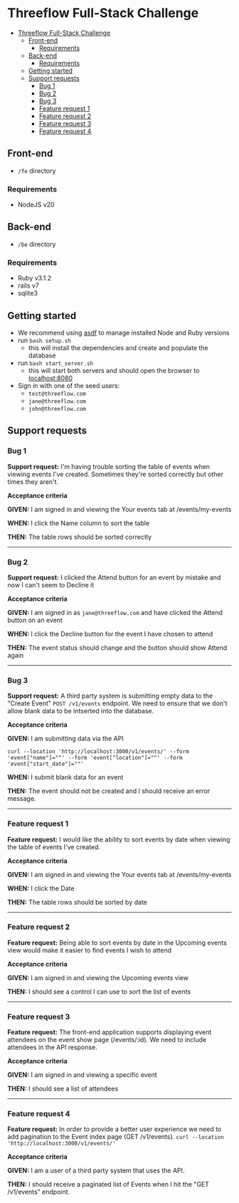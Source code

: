 # Threeflow Full-Stack Challenge

- [Threeflow Full-Stack Challenge](#threeflow-full-stack-challenge)
  - [Front-end](#front-end)
    - [Requirements](#requirements)
  - [Back-end](#back-end)
    - [Requirements](#requirements-1)
  - [Getting started](#getting-started)
  - [Support requests](#support-requests)
    - [Bug 1](#bug-1)
    - [Bug 2](#bug-2)
    - [Bug 3](#bug-3)
    - [Feature request 1](#feature-request-1)
    - [Feature request 2](#feature-request-2)
    - [Feature request 3](#feature-request-3)
    - [Feature request 4](#feature-request-4)

## Front-end
- `/fe` directory
### Requirements
- NodeJS v20

## Back-end
- `/be` directory
### Requirements
- Ruby v3.1.2
- rails v7
- sqlite3

## Getting started
- We recommend using [asdf](https://asdf-vm.com/) to manage installed Node and Ruby versions
- run `bash setup.sh`
  - this will install the dependencies and create and populate the database
- run `bash start_server.sh`
  - this will start both servers and should open the browser to [localhost:8080](http://localhost:8080)
- Sign in with one of the seed users:
  - `test@threeflow.com`
  - `jane@threeflow.com`
  - `john@threeflow.com`

## Support requests
### Bug 1
**Support request:**
I'm having trouble sorting the table of events when viewing events I've created. Sometimes they're sorted correctly but other times they aren't.

**Acceptance criteria**

**GIVEN:**
I am signed in and viewing the Your events tab at /events/my-events

**WHEN:**
I click the Name column to sort the table

**THEN:**
The table rows should be sorted correctly

---
### Bug 2
**Support request:**
I clicked the Attend button for an event by mistake and now I can't seem to Decline it

**Acceptance criteria**

**GIVEN:**
I am signed in as `jane@threeflow.com` and have clicked the Attend button on an event

**WHEN:**
I click the Decline button for the event I have chosen to attend

**THEN:**
The event status should change and the button should show Attend again

---
### Bug 3
**Support request:**
A third party system is submitting empty data to the "Create Event" `POST /v1/events` endpoint. We need to ensure that we don't allow blank data to be intserted into the database.

**Acceptance criteria**

**GIVEN:**
I am submitting data via the API
```
curl --location 'http://localhost:3000/v1/events/' --form 'event["name"]=""' --form 'event["location"]=""' --form 'event["start_date"]=""'
```

**WHEN:**
I submit blank data for an event

**THEN:**
The event should not be created and I should receive an error message.

---
### Feature request 1
**Feature request:**
I would like the ability to sort events by date when viewing the table of events I've created.

**Acceptance criteria**

**GIVEN:**
I am signed in and viewing the Your events tab at /events/my-events

**WHEN:**
I click the Date

**THEN:**
The table rows should be sorted by date

---
### Feature request 2
**Feature request:**
Being able to sort events by date in the Upcoming events view would make it easier to find events I wish to attend

**Acceptance criteria**

**GIVEN:**
I am signed in and viewing the Upcoming events view

**THEN:**
I should see a control I can use to sort the list of events

---
### Feature request 3
**Feature request:**
The front-end application supports displaying event attendees on the event show page (/events/:id). We need to include attendees in the API response.

**Acceptance criteria**

**GIVEN:**
I am signed in and viewing a specific event

**THEN:**
I should see a list of attendees

---
### Feature request 4
**Feature request:**
In order to provide a better user experience we need to add pagination to the Event index page (GET /v1/events).
`curl --location 'http://localhost:3000/v1/events/'`

**Acceptance criteria**

**GIVEN:**
I am a user of a third party system that uses the API.

**THEN:**
I should receive a paginated list of Events when I hit the "GET /v1/events" endpoint.
